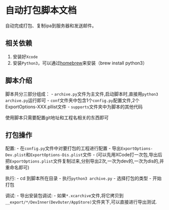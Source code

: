 自动打包脚本文档
=============
自动完成打包、复制ipa到服务器和发送邮件。

相关依赖
-------
1. 安装好`Xcode`
2. 安装`Python3`，可以通过[homebrew](https://brew.sh)来安装（brew install python3）

脚本介绍
-------------
脚本共分三部分组成：
	- `archive.py`文件为主文件,启动脚本时,直接用`python3 archive.py`运行即可
	- `conf`文件夹中包含1个`config.py`配置文件,2个ExportOptions-XXX.pllist文件
	- `supports`文件夹中为脚本的其他代码

使用脚本只需要配置git地址和工程名相关的东西即可

打包操作
------
配置:
	- 在`config.py`文件中对要打包的工程进行配置
	- 导出`ExportOptions-Dev.plist`和`ExportOptions-Dis.plist`文件
	- (可以先用XCode打一次包,导出后把`ExportOptions.plist`文件复制过来,分别导出2次,一次为dev的,一次为dis的,并重命名即可)

执行:
	- cd 到脚本所在目录
	- 执行`python3 archive.py`
	- 选择打包的类型
	- 开始打包

调试:
	- 导出安装包调试:
		- 如果`*.xcarchive`文件,将它拷贝到`__export/*/DevInner(DevOuter/AppStore)`文件夹下,可以直接进行导出测试.
	

```
